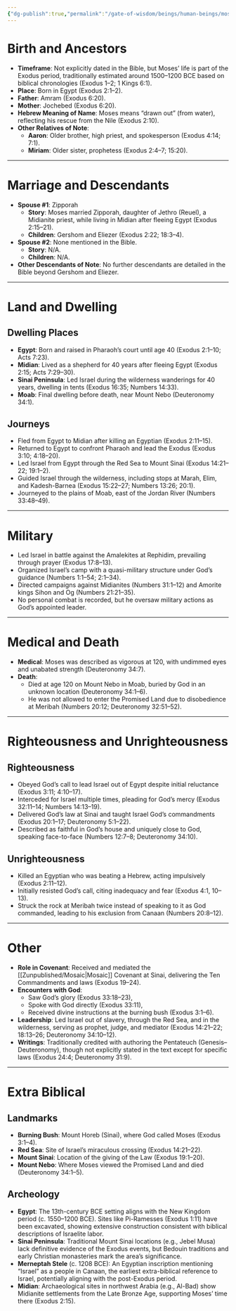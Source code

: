 ```yaml
---
{"dg-publish":true,"permalink":"/gate-of-wisdom/beings/human-beings/moses/","tags":["#GateWisdom","HumanBeing"]}
---
```



# Birth and Ancestors
- **Timeframe**: Not explicitly dated in the Bible, but Moses’ life is part of the Exodus period, traditionally estimated around 1500–1200 BCE based on biblical chronologies (Exodus 1–2; 1 Kings 6:1).
- **Place**: Born in Egypt (Exodus 2:1–2).
- **Father**: Amram (Exodus 6:20).
- **Mother**: Jochebed (Exodus 6:20).
- **Hebrew Meaning of Name**: Moses means “drawn out” (from water), reflecting his rescue from the Nile (Exodus 2:10).
- **Other Relatives of Note**:
  - **Aaron**: Older brother, high priest, and spokesperson (Exodus 4:14; 7:1).
  - **Miriam**: Older sister, prophetess (Exodus 2:4–7; 15:20).

---

# Marriage and Descendants
- **Spouse #1**: Zipporah
  - **Story**: Moses married Zipporah, daughter of Jethro (Reuel), a Midianite priest, while living in Midian after fleeing Egypt (Exodus 2:15–21).
  - **Children**: Gershom and Eliezer (Exodus 2:22; 18:3–4).
- **Spouse #2**: None mentioned in the Bible.
  - **Story**: N/A.
  - **Children**: N/A.
- **Other Descendants of Note**: No further descendants are detailed in the Bible beyond Gershom and Eliezer.

---

# Land and Dwelling
## Dwelling Places
- **Egypt**: Born and raised in Pharaoh’s court until age 40 (Exodus 2:1–10; Acts 7:23).
- **Midian**: Lived as a shepherd for 40 years after fleeing Egypt (Exodus 2:15; Acts 7:29–30).
- **Sinai Peninsula**: Led Israel during the wilderness wanderings for 40 years, dwelling in tents (Exodus 16:35; Numbers 14:33).
- **Moab**: Final dwelling before death, near Mount Nebo (Deuteronomy 34:1).

## Journeys
- Fled from Egypt to Midian after killing an Egyptian (Exodus 2:11–15).
- Returned to Egypt to confront Pharaoh and lead the Exodus (Exodus 3:10; 4:18–20).
- Led Israel from Egypt through the Red Sea to Mount Sinai (Exodus 14:21–22; 19:1–2).
- Guided Israel through the wilderness, including stops at Marah, Elim, and Kadesh-Barnea (Exodus 15:22–27; Numbers 13:26; 20:1).
- Journeyed to the plains of Moab, east of the Jordan River (Numbers 33:48–49).

---

# Military
- Led Israel in battle against the Amalekites at Rephidim, prevailing through prayer (Exodus 17:8–13).
- Organized Israel’s camp with a quasi-military structure under God’s guidance (Numbers 1:1–54; 2:1–34).
- Directed campaigns against Midianites (Numbers 31:1–12) and Amorite kings Sihon and Og (Numbers 21:21–35).
- No personal combat is recorded, but he oversaw military actions as God’s appointed leader.

---

# Medical and Death
- **Medical**: Moses was described as vigorous at 120, with undimmed eyes and unabated strength (Deuteronomy 34:7).
- **Death**: 
	- Died at age 120 on Mount Nebo in Moab, buried by God in an unknown location (Deuteronomy 34:1–6). 
	- He was not allowed to enter the Promised Land due to disobedience at Meribah (Numbers 20:12; Deuteronomy 32:51–52).

---

# Righteousness and Unrighteousness
## Righteousness
- Obeyed God’s call to lead Israel out of Egypt despite initial reluctance (Exodus 3:11; 4:10–17).
- Interceded for Israel multiple times, pleading for God’s mercy (Exodus 32:11–14; Numbers 14:13–19).
- Delivered God’s law at Sinai and taught Israel God’s commandments (Exodus 20:1–17; Deuteronomy 5:1–22).
- Described as faithful in God’s house and uniquely close to God, speaking face-to-face (Numbers 12:7–8; Deuteronomy 34:10).

## Unrighteousness
- Killed an Egyptian who was beating a Hebrew, acting impulsively (Exodus 2:11–12).
- Initially resisted God’s call, citing inadequacy and fear (Exodus 4:1, 10–13).
- Struck the rock at Meribah twice instead of speaking to it as God commanded, leading to his exclusion from Canaan (Numbers 20:8–12).

---

# Other
- **Role in Covenant**: Received and mediated the [[Zunpublished/Mosaic\|Mosaic]] Covenant at Sinai, delivering the Ten Commandments and laws (Exodus 19–24).
- **Encounters with God**: 
	- Saw God’s glory (Exodus 33:18–23), 
	- Spoke with God directly (Exodus 33:11), 
	- Received divine instructions at the burning bush (Exodus 3:1–6).
- **Leadership**: Led Israel out of slavery, through the Red Sea, and in the wilderness, serving as prophet, judge, and mediator (Exodus 14:21–22; 18:13–26; Deuteronomy 34:10–12).
- **Writings**: Traditionally credited with authoring the Pentateuch (Genesis–Deuteronomy), though not explicitly stated in the text except for specific laws (Exodus 24:4; Deuteronomy 31:9).

---

# Extra Biblical
## Landmarks
- **Burning Bush**: Mount Horeb (Sinai), where God called Moses (Exodus 3:1–4).
- **Red Sea**: Site of Israel’s miraculous crossing (Exodus 14:21–22).
- **Mount Sinai**: Location of the giving of the Law (Exodus 19:1–20).
- **Mount Nebo**: Where Moses viewed the Promised Land and died (Deuteronomy 34:1–5).

## Archeology
- **Egypt**: The 13th-century BCE setting aligns with the New Kingdom period (c. 1550–1200 BCE). Sites like Pi-Ramesses (Exodus 1:11) have been excavated, showing extensive construction consistent with biblical descriptions of Israelite labor.
- **Sinai Peninsula**: Traditional Mount Sinai locations (e.g., Jebel Musa) lack definitive evidence of the Exodus events, but Bedouin traditions and early Christian monasteries mark the area’s significance.
- **Merneptah Stele** (c. 1208 BCE): An Egyptian inscription mentioning “Israel” as a people in Canaan, the earliest extra-biblical reference to Israel, potentially aligning with the post-Exodus period.
- **Midian**: Archaeological sites in northwest Arabia (e.g., Al-Bad) show Midianite settlements from the Late Bronze Age, supporting Moses’ time there (Exodus 2:15).
